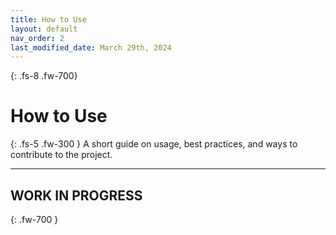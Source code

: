 ```yaml
---
title: How to Use
layout: default
nav_order: 2
last_modified_date: March 29th, 2024
---
```


{: .fs-8 .fw-700}
# How to Use

{: .fs-5 .fw-300 }
A short guide on usage, best practices, and ways to contribute to the project.

---

## WORK IN PROGRESS
{: .fw-700 }
